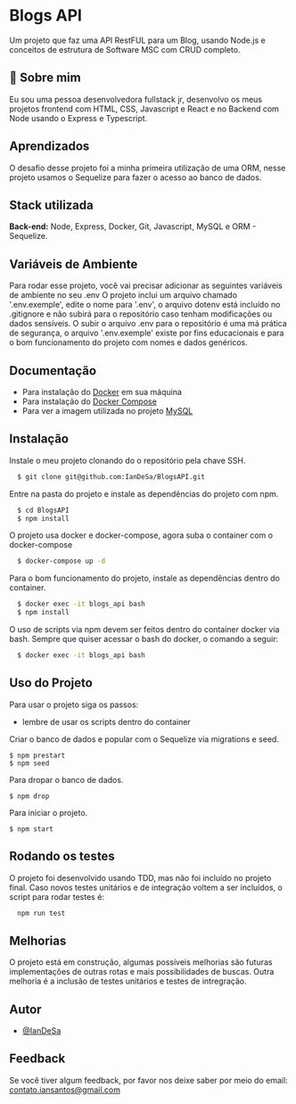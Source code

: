 # Blogs API

Um projeto que faz uma API RestFUL para um Blog, usando Node.js e conceitos de estrutura de Software MSC com CRUD completo.


## 🚀 Sobre mim
Eu sou uma pessoa desenvolvedora fullstack jr, desenvolvo os meus projetos frontend com HTML, CSS, Javascript e React e no Backend com Node usando o Express e Typescript.

## Aprendizados

O desafio desse projeto foi a minha primeira utilização de uma ORM, nesse projeto usamos o Sequelize para fazer o acesso ao banco de dados.


## Stack utilizada

**Back-end:** Node, Express, Docker, Git, Javascript, MySQL e ORM - Sequelize.


## Variáveis de Ambiente

Para rodar esse projeto, você vai precisar adicionar as seguintes variáveis de ambiente no seu .env
O projeto inclui um arquivo chamado '.env.exemple', edite o nome para '.env', o arquivo dotenv está incluído no .gitignore e não subirá para o repositório caso tenham modificações ou dados sensíveis.
O subir o arquivo .env para o repositório é uma má prática de segurança, o arquivo '.env.exemple' existe por fins educacionais e para o bom funcionamento do projeto com nomes e dados genéricos.

## Documentação
* Para instalação do [Docker](https://docs.docker.com/desktop/install/windows-install/) em sua máquina
* Para instalação do [Docker Compose](https://docs.docker.com/compose/install/)
* Para ver a imagem utilizada no projeto [MySQL](https://hub.docker.com/layers/library/mysql/8.0.23/images/sha256-355617769102e9d2ebb7d5879263a12d230badb7271c91748b2c7b0ac6971083?context=explore)



## Instalação

Instale o meu projeto clonando do o repositório pela chave SSH.

```bash
  $ git clone git@github.com:IanDeSa/BlogsAPI.git
```
Entre na pasta do projeto e instale as dependências do projeto com npm.
```bash
  $ cd BlogsAPI
  $ npm install
```
O projeto usa docker e docker-compose, agora suba o container com o docker-compose
```bash
  $ docker-compose up -d
```
Para o bom funcionamento do projeto, instale as dependências dentro do container.
```bash
  $ docker exec -it blogs_api bash
  $ npm install
```
O uso de scripts via npm devem ser feitos dentro do container docker via bash.
Sempre que quiser acessar o bash do docker, o comando a seguir:
```bash
  $ docker exec -it blogs_api bash
```

## Uso do Projeto
Para usar o projeto siga os passos:
* lembre de usar os scripts dentro do container

Criar o banco de dados e popular com o Sequelize via migrations e seed.

```
$ npm prestart
$ npm seed
```
Para dropar o banco de dados.
```
$ npm drop
```
Para iniciar o projeto.
```
$ npm start
```
## Rodando os testes

O projeto foi desenvolvido usando TDD, mas não foi incluído no projeto final. Caso novos testes unitários e de integração voltem a ser incluídos, o script para rodar testes é:

```bash
  npm run test
```


## Melhorias

O projeto está em construção, algumas possíveis melhorias são futuras implementações de outras rotas e mais possibilidades de buscas.
Outra melhoria é a inclusão de testes unitários e testes de intregração.
## Autor

- [@IanDeSa](https://github.com/IanDeSa)


## Feedback

Se você tiver algum feedback, por favor nos deixe saber por meio do email: contato.iansantos@gmail.com
